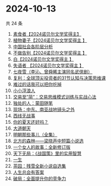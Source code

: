 # 2024-10-13

共 24 条

<!-- BEGIN WEREAD -->
<!-- 最后更新时间 2024-10-13 12:17:09 +0800 -->
1. [素食者【2024诺贝尔文学奖得主】](https://weread.qq.com/web/bookDetail/2ff32410726da6902ff40f0)
1. [植物妻子【2024诺贝尔文学奖得主 】](https://weread.qq.com/web/bookDetail/93932ba0813ab7ab7g010a1e)
1. [中国社会各阶层分析](https://weread.qq.com/web/bookDetail/085326e0728b493c085ade1)
1. [不做告别【2024诺贝尔文学奖得主 】](https://weread.qq.com/web/bookDetail/b4b32c10813ab86b4g017f93)
1. [白【2024诺贝尔文学奖得主 】](https://weread.qq.com/web/bookDetail/a34322d0813ab71f5g0140b5)
1. [失语者 【2024诺贝尔文学奖得主 】](https://weread.qq.com/web/bookDetail/abc32760813ab83bbg019126)
1. [七夜雪（李沁、曾舜晞主演同名武侠剧）](https://weread.qq.com/web/bookDetail/46d32ba0813ab6909g013715)
1. [复利：全球顶尖投资者的31节认知与决策思维课](https://weread.qq.com/web/bookDetail/f7d32730813ab9423g0162bb)
1. [难过的话我可以把你吃掉](https://weread.qq.com/web/bookDetail/ddd32c60813ab92f5g019017)
1. [小小浮浪人](https://weread.qq.com/web/bookDetail/ebd325b0813ab8e3fg015c07)
1. [交易至”简”：交易思维模式训练与实战心法](https://weread.qq.com/web/bookDetail/44f32fc0813ab844ag01741f)
1. [独处的人：蒙田随笔](https://weread.qq.com/web/bookDetail/70b32a20813ab911bg014812)
1. [现场：中东、南亚战地镜头之外](https://weread.qq.com/web/bookDetail/89d329f0813ab93d6g016117)
1. [西线无战事](https://weread.qq.com/web/bookDetail/24f323d0813ab7493g011798)
1. [你的夏天还好吗？](https://weread.qq.com/web/bookDetail/74032050813ab774bg019291)
1. [大道朝天](https://weread.qq.com/web/bookDetail/32732b507138bff1327fa7f)
1. [明朝那些事儿（全集）](https://weread.qq.com/web/bookDetail/a57325c05c8ed3a57224187)
1. [北方的森林——梁晓声中短篇小说选](https://weread.qq.com/web/bookDetail/41d32060813ab9377g019731)
1. [一个女人的故事：全新修订版](https://weread.qq.com/web/bookDetail/e1e32b50813ab7747g0117e8)
1. [天下无局：《战国策》里的实用智慧](https://weread.qq.com/web/bookDetail/50c32940813ab92b4g0171a0)
1. [一生](https://weread.qq.com/web/bookDetail/aad322c072288ec9aadd7b2)
1. [茶园：残雪全新小说自选集](https://weread.qq.com/web/bookDetail/d6832b80720936bdd681fcd)
1. [人生总会有答案](https://weread.qq.com/web/bookDetail/e1c32810813ab89bcg0125fc)
1. [破局：全面提升你的竞争力](https://weread.qq.com/web/bookDetail/cc232360813ab6b16g0106b0)
<!-- END WEREAD -->